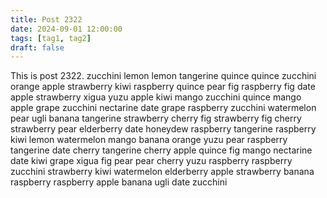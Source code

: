 ```yaml
---
title: Post 2322
date: 2024-09-01 12:00:00
tags: [tag1, tag2]
draft: false
---
```

This is post 2322.
zucchini
lemon
lemon
tangerine
quince
quince
zucchini
orange
apple
strawberry
kiwi
raspberry
quince
pear
fig
raspberry
fig
date
apple
strawberry
xigua
yuzu
apple
kiwi
mango
zucchini
quince
mango
apple
grape
zucchini
nectarine
date
grape
raspberry
zucchini
watermelon
pear
ugli
banana
tangerine
strawberry
cherry
fig
strawberry
fig
cherry
strawberry
pear
elderberry
date
honeydew
raspberry
tangerine
raspberry
kiwi
lemon
watermelon
mango
banana
orange
yuzu
pear
raspberry
tangerine
date
cherry
tangerine
cherry
apple
quince
fig
mango
nectarine
date
kiwi
grape
xigua
fig
pear
pear
cherry
yuzu
raspberry
raspberry
zucchini
strawberry
kiwi
watermelon
elderberry
apple
strawberry
banana
raspberry
raspberry
apple
banana
ugli
date
zucchini
